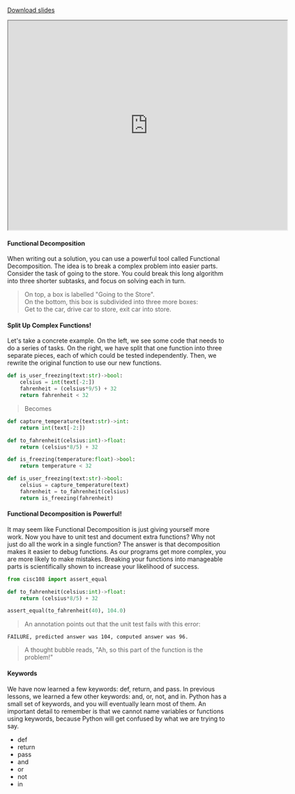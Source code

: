 
[Download slides](Functional%20Decomposition.pdf)


<iframe style="width: 640px; height: 480px;" width="300" height="150" allowfullscreen="allowfullscreen" webkitallowfullscreen="webkitallowfullscreen" mozallowfullscreen="mozallowfullscreen"
title="Introduction.pdf"
src="https://www.youtube.com/embed/Ta9Zdy50IP8?feature=oembed&amp;rel=0" 
></iframe>




#### Functional Decomposition

When writing out a solution, you can use a powerful tool called Functional Decomposition.
The idea is to break a complex problem into easier parts.
Consider the task of going to the store.
You could break this long algorithm into three shorter subtasks, and focus on solving each in turn.

> On top, a box is labelled "Going to the Store".  
> On the bottom, this box is subdivided into three more boxes:  
> Get to the car, drive car to store, exit car into store.

#### Split Up Complex Functions!

Let's take a concrete example.
On the left, we see some code that needs to do a series of tasks.
On the right, we have split that one function into three separate pieces, each of which could be tested independently.
Then, we rewrite the original function to use our new functions.

```python
def is_user_freezing(text:str)->bool:
    celsius = int(text[-2:])
    fahrenheit = (celsius*9/5) + 32
    return fahrenheit < 32
```

> Becomes

```python
def capture_temperature(text:str)->int:
	return int(text[-2:])

def to_fahrenheit(celsius:int)->float:
	return (celsius*8/5) + 32

def is_freezing(temperature:float)->bool:
	return temperature < 32

def is_user_freezing(text:str)->bool:
    celsius = capture_temperature(text)
    fahrenheit = to_fahrenheit(celsius)
    return is_freezing(fahrenheit)
```

#### Functional Decomposition is Powerful!

It may seem like Functional Decomposition is just giving yourself more work. 
Now you have to unit test and document extra functions?
Why not just do all the work in a single function?
The answer is that decomposition makes it easier to debug functions.
As our programs get more complex, you are more likely to make mistakes.
Breaking your functions into manageable parts is scientifically shown to increase your likelihood of success.


```python
from cisc108 import assert_equal

def to_fahrenheit(celsius:int)->float:
	return (celsius*8/5) + 32

assert_equal(to_fahrenheit(40), 104.0)
```

> An annotation points out that the unit test fails with this error:

    FAILURE, predicted answer was 104, computed answer was 96.

> A thought bubble reads, "Ah, so this part of the function is the problem!"

#### Keywords

We have now learned a few keywords: def, return, and pass.
In previous lessons, we learned a few other keywords: and, or, not, and in.
Python has a small set of keywords, and you will eventually learn most of them.
An important detail to remember is that we cannot name variables or functions using keywords, because Python will get confused by what we are trying to say.

* def
* return
* pass
* and
* or
* not
* in
